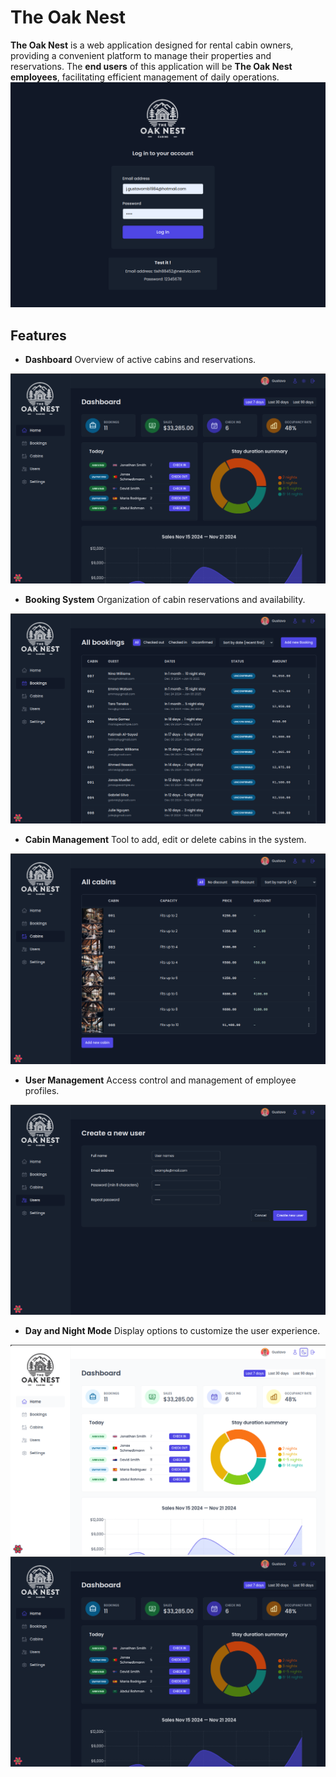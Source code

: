 # The Oak Nest

**The Oak Nest** is a web application designed for rental cabin owners, providing a convenient platform to manage their properties and reservations. The **end users** of this application will be **The Oak Nest employees**, facilitating efficient management of daily operations.
![Oak Nest app](./images/the-oak-nest-login.png)

## Features

- **Dashboard**
Overview of active cabins and reservations.

![Oak Nest Dashboard](./images/the-oak-nest-dashboard.png)

- **Booking System**
Organization of cabin reservations and availability.

![Oak Nest Booking](./images/the-oak-nest-booking.png)

- **Cabin Management**
Tool to add, edit or delete cabins in the system.

![Oak Nest Cabins](./images/the-oak-nest-cabins.png)

- **User Management**
Access control and management of employee profiles.

![Oak Nest Users](./images/the-oak-nest-users.png)

- **Day and Night Mode**
Display options to customize the user experience.

![Oak Nest light](./images/the-oak-nest-light.png)
![Oak Nest Dashboard](./images/the-oak-nest-dashboard.png)


